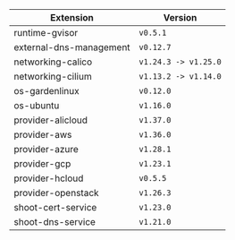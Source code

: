 | Extension      |  Version | 
| ----------- | ----------- |
|runtime-gvisor|```v0.5.1```|
|external-dns-management|```v0.12.7```|
|networking-calico|```v1.24.3 -> v1.25.0```|
|networking-cilium|```v1.13.2 -> v1.14.0```|
|os-gardenlinux|```v0.12.0```|
|os-ubuntu|```v1.16.0```|
|provider-alicloud|```v1.37.0```|
|provider-aws|```v1.36.0```|
|provider-azure|```v1.28.1```|
|provider-gcp|```v1.23.1```|
|provider-hcloud|```v0.5.5```|
|provider-openstack|```v1.26.3```|
|shoot-cert-service|```v1.23.0```|
|shoot-dns-service|```v1.21.0```|
